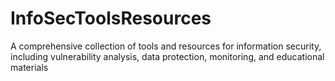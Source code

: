 # InfoSecToolsResources
A comprehensive collection of tools and resources for information security, including vulnerability analysis, data protection, monitoring, and educational materials
